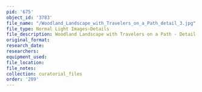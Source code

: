 ```yaml
---
pid: '675'
object_id: '3783'
file_name: "/Woodland_Landscape_with_Travelers_on_a_Path_detail_3.jpg"
file_type: Normal Light Images›Details
file_description: Woodland Landscape with Travelers on a Path - Detail 3
original_format:
research_date:
researchers:
equipment_used:
file_location:
file_notes:
collection: curatorial_files
order: '209'
---
```

